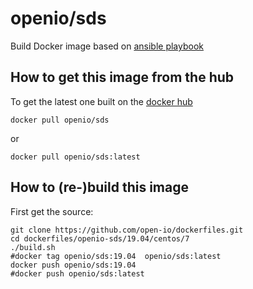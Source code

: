 # openio/sds


Build Docker image based on [ansible playbook](https://github.com/open-io/ansible-playbook-openio-deployment)


## How to get this image from the hub

To get the latest one built on the [docker hub](https://hub.docker.com/r/openio/sds) 

```shell
docker pull openio/sds
```

or

```shell
docker pull openio/sds:latest
```

## How to (re-)build this image

First get the source:

```shell
git clone https://github.com/open-io/dockerfiles.git
cd dockerfiles/openio-sds/19.04/centos/7
./build.sh
#docker tag openio/sds:19.04  openio/sds:latest
docker push openio/sds:19.04
#docker push openio/sds:latest
```
